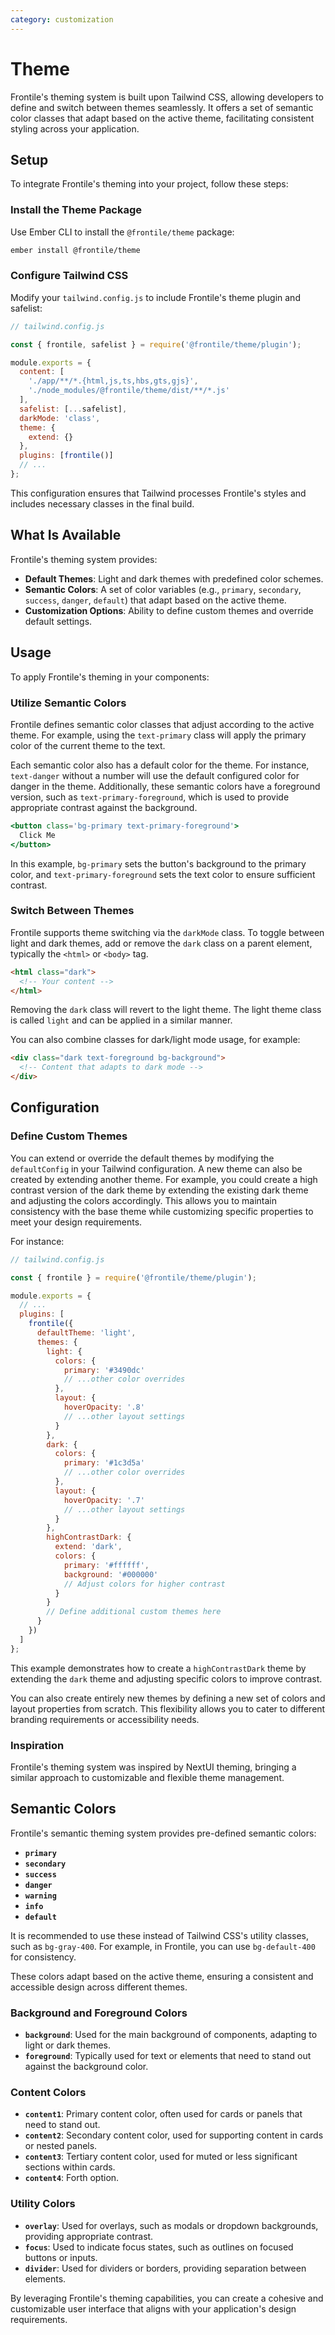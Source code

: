 ```yaml
---
category: customization
---
```


# Theme

Frontile's theming system is built upon Tailwind CSS, allowing developers to define and switch between themes seamlessly. It offers a set of semantic color classes that adapt based on the active theme, facilitating consistent styling across your application.

## Setup

To integrate Frontile's theming into your project, follow these steps:

### Install the Theme Package

Use Ember CLI to install the `@frontile/theme` package:

```bash
ember install @frontile/theme
```

### Configure Tailwind CSS

Modify your `tailwind.config.js` to include Frontile's theme plugin and safelist:

```javascript
// tailwind.config.js

const { frontile, safelist } = require('@frontile/theme/plugin');

module.exports = {
  content: [
    './app/**/*.{html,js,ts,hbs,gts,gjs}',
    './node_modules/@frontile/theme/dist/**/*.js'
  ],
  safelist: [...safelist],
  darkMode: 'class',
  theme: {
    extend: {}
  },
  plugins: [frontile()]
  // ...
};
```

This configuration ensures that Tailwind processes Frontile's styles and includes necessary classes in the final build.

## What Is Available

Frontile's theming system provides:

- **Default Themes**: Light and dark themes with predefined color schemes.
- **Semantic Colors**: A set of color variables (e.g., `primary`, `secondary`, `success`, `danger`, `default`) that adapt based on the active theme.
- **Customization Options**: Ability to define custom themes and override default settings.

## Usage

To apply Frontile's theming in your components:

### Utilize Semantic Colors

Frontile defines semantic color classes that adjust according to the active theme. For example, using the `text-primary` class will apply the primary color of the current theme to the text.

Each semantic color also has a default color for the theme. For instance, `text-danger` without a number will use the default configured color for danger in the theme. Additionally, these semantic colors have a foreground version, such as `text-primary-foreground`, which is used to provide appropriate contrast against the background.

```hbs
<button class='bg-primary text-primary-foreground'>
  Click Me
</button>
```

In this example, `bg-primary` sets the button's background to the primary color, and `text-primary-foreground` sets the text color to ensure sufficient contrast.

### Switch Between Themes

Frontile supports theme switching via the `darkMode` class. To toggle between light and dark themes, add or remove the `dark` class on a parent element, typically the `<html>` or `<body>` tag.

```html
<html class="dark">
  <!-- Your content -->
</html>
```

Removing the `dark` class will revert to the light theme. The light theme class is called `light` and can be applied in a similar manner.

You can also combine classes for dark/light mode usage, for example:

```html
<div class="dark text-foreground bg-background">
  <!-- Content that adapts to dark mode -->
</div>
```

## Configuration

### Define Custom Themes

You can extend or override the default themes by modifying the `defaultConfig` in your Tailwind configuration. A new theme can also be created by extending another theme. For example, you could create a high contrast version of the dark theme by extending the existing dark theme and adjusting the colors accordingly. This allows you to maintain consistency with the base theme while customizing specific properties to meet your design requirements.

For instance:

```js
// tailwind.config.js

const { frontile } = require('@frontile/theme/plugin');

module.exports = {
  // ...
  plugins: [
    frontile({
      defaultTheme: 'light',
      themes: {
        light: {
          colors: {
            primary: '#3490dc'
            // ...other color overrides
          },
          layout: {
            hoverOpacity: '.8'
            // ...other layout settings
          }
        },
        dark: {
          colors: {
            primary: '#1c3d5a'
            // ...other color overrides
          },
          layout: {
            hoverOpacity: '.7'
            // ...other layout settings
          }
        },
        highContrastDark: {
          extend: 'dark',
          colors: {
            primary: '#ffffff',
            background: '#000000'
            // Adjust colors for higher contrast
          }
        }
        // Define additional custom themes here
      }
    })
  ]
};
```

This example demonstrates how to create a `highContrastDark` theme by extending the `dark` theme and adjusting specific colors to improve contrast.

You can also create entirely new themes by defining a new set of colors and layout properties from scratch. This flexibility allows you to cater to different branding requirements or accessibility needs.

### Inspiration

Frontile's theming system was inspired by NextUI theming, bringing a similar approach to customizable and flexible theme management.

## Semantic Colors

Frontile's semantic theming system provides pre-defined semantic colors:

- **`primary`**
- **`secondary`**
- **`success`**
- **`danger`**
- **`warning`**
- **`info`**
- **`default`**

It is recommended to use these instead of Tailwind CSS's utility classes, such as `bg-gray-400`. For example, in Frontile, you can use `bg-default-400` for consistency.

These colors adapt based on the active theme, ensuring a consistent and accessible design across different themes.

### Background and Foreground Colors

- **`background`**: Used for the main background of components, adapting to light or dark themes.
- **`foreground`**: Typically used for text or elements that need to stand out against the background color.

### Content Colors

- **`content1`**: Primary content color, often used for cards or panels that need to stand out.
- **`content2`**: Secondary content color, used for supporting content in cards or nested panels.
- **`content3`**: Tertiary content color, used for muted or less significant sections within cards.
- **`content4`**: Forth option.

### Utility Colors

- **`overlay`**: Used for overlays, such as modals or dropdown backgrounds, providing appropriate contrast.
- **`focus`**: Used to indicate focus states, such as outlines on focused buttons or inputs.
- **`divider`**: Used for dividers or borders, providing separation between elements.

By leveraging Frontile's theming capabilities, you can create a cohesive and customizable user interface that aligns with your application's design requirements.
